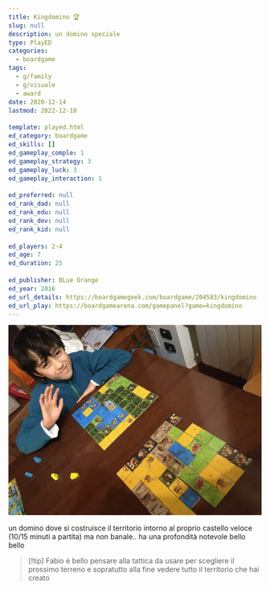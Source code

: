 ```yaml
---
title: Kingdomino 🏆
slug: null
description: un domino speciale
type: PlayED
categories:
  - boardgame
tags:
  - g/family
  - g/visuale
  - award
date: 2020-12-14
lastmod: 2022-12-18

template: played.html
ed_category: boardgame
ed_skills: []
ed_gameplay_comple: 1
ed_gameplay_strategy: 3
ed_gameplay_luck: 3
ed_gameplay_interaction: 1

ed_preferred: null
ed_rank_dad: null
ed_rank_edu: null
ed_rank_dev: null
ed_rank_kid: null

ed_players: 2-4
ed_age: 7
ed_duration: 25

ed_publisher: BLue Orange
ed_year: 2016
ed_url_details: https://boardgamegeek.com/boardgame/204583/kingdomino
ed_url_play: https://boardgamearena.com/gamepanel?game=kingdomino
---
```


![](../../assets/img/played/boardgame/kingdomino.webp)

un domino dove si costruisce il territorio intorno al proprio castello
veloce (10/15 minuti a partita) ma non banale.. ha una profondità notevole
bello bello

> [!tip] Fabio
> è bello pensare alla tattica da usare per scegliere il prossimo terreno e sopratutto alla fine vedere tutto il territorio che hai creato
